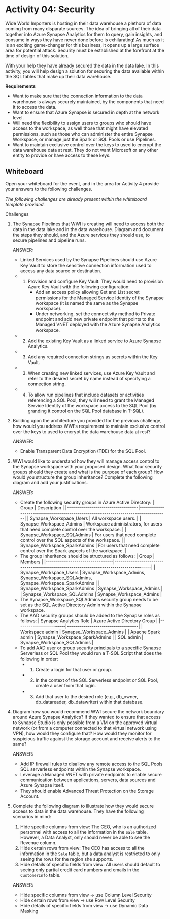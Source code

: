 # Activity 04: Security

Wide World Importers is hosting in their data warehouse a plethora of data coming from many disparate sources. The idea of bringing all of their data together into Azure Synapse Analytics for them to query, gain insights, and consume in ways they have never done before is exhilarating! As much as it is an exciting game-changer for this business, it opens up a large surface area for potential attack. Security must be established at the forefront at the time of design of this solution.

With your help they have already secured the data in the data lake. In this activity, you will help design a solution for securing the data available within the SQL tables that make up their data warehouse. 

**Requirements**

* Want to make sure that the connection information to the data warehouse is always securely maintained, by the components that need it to access the data. 
* Want to ensure that Azure Synapse is secured in depth at the network level.
* Will need the flexibility to assign users to groups who should have access to the workspace, as well those that might have elevated permissions, such as those who can administer the entire Synapse Workspace, or manage just the Spark or SQL Pools or use Pipelines. 
* Want to maintain exclusive control over the keys to used to encrypt the data warehouse data at rest. They do not want Microsoft or any other entity to provide or have access to these keys.



## Whiteboard
Open your whiteboard for the event, and in the area for Activity 4 provide your answers to the following challenges.

*The following challenges are already present within the whiteboard template provided.*

Challenges
1. The Synapse Pipelines that WWI is creating will need to access both the data in the data lake and in the data warehouse. Diagram and document the steps they should, and the Azure services they should use, to secure pipelines and pipeline runs.

    ANSWER: 
    * Linked Services used by the Synapse Pipelines should use Azure Key Vault to store the sensitive connection information used to access any data source or destination.
    * 1. Provision and configure Key Vault: They would need to provision Azure Key Vault with the following configuration:
          * Add an access policy allowing Get and List secret permissions for the Managed Service Identity of the Synapse workspace (it is named the same as the Synapse workspace).
          * Under networking, set the connectivity method to Private endpoint and add new private endpoint that points to the Managed VNET deployed with the Azure Synapse Analytics workspace.
    * 2. Add the existing Key Vault as a linked service to Azure Synapse Analytics. 
    * 3. Add any required connection strings as secrets within the Key Vault.
    * 3. When creating new linked services, use Azure Key Vault and refer to the desired secret by name instead of specifying a connection string.
    * 4. To allow run pipelines that include datasets or activities referencing a SQL Pool, they will need to grant the Managed Service Identity of the workspace access to the SQL Pool (by granding it control on the SQL Pool database in T-SQL). 

2. Building upon the architecture you provided for the previous challenge, how would you address WWI's requirement to maintain exclusive control over the keys to used to encrypt the data warehouse data at rest?

    ANSWER: 
    * Enable Transparent Data Encryption (TDE) for the SQL Pool. 


3. WWI would like to understand how they will manage access control to the Synapse workspace with your proposed design. What four security groups should they create and what is the purpose of each group? How would you structure the group inheritance? Complete the following diagram and add your justifications.

    ANSWER: 
    * Create the following security groups in Azure Active Directory:
        | Group                             | Description                                                                        |
        |-----------------------------------|------------------------------------------------------------------------------------|
        | Synapse_Workspace_Users         | All workspace users.                                                               |
        | Synapse_Workspace_Admins        | Workspace administrators, for users that need complete control over the workspace. |
        | Synapse_Workspace_SQLAdmins     | For users that need complete control over the SQL aspects of the workspace.        |
        | Synapse_Workspace_SparkAdmins   | For users that need complete control over the Spark aspects of the workspace.      |
    * The group inheritence should be structured as follows:
        | Group                           | Members                                                                                |
        |---------------------------------|----------------------------------------------------------------------------------------|
        | Synapse_Workspace_Users       | Synapse_Workspace_Admins, Synapse_Workspace_SQLAdmins, Synapse_Workspace_SparkAdmins |
        | Synapse_Workspace_SparkAdmins | Synapse_Workspace_Admins                                                               |
        | Synapse_Workspace_SQLAdmins   | Synapse_Workspace_Admins                                                               |
    * The Synapse_Workspace_SQLAdmins security group needs to be set as the SQL Active Directory Admin within the Synapse workspace.
    * The AAD security groups should be added to the Synapse roles as follows:
        | Synapse Analytics Role | Azure Active Directory Group      |
        |------------------------|-----------------------------------|
        | Workspace admin        | Synapse_Workspace_Admins      |
        | Apache Spark admin     | Synapse_Workspace_SparkAdmins |
        | SQL admin              | Synapse_Workspace_SQLAdmins   |
    *  To add AAD user or group security principals to a specific Synapse Serverless or SQL Pool they would run a T-SQL Script that does the following in order:
       *  1. Create a login for that user or group.
       *  2. In the context of the SQL Serverless endpoint or SQL Pool, create a user from that login.
       *  3. Add that user to the desired role (e.g., db_owner, db_datareader, db_datawriter) within that database.

4. Diagram how you would recommend WWI secure the network boundary around Azure Synapse Analytics? If they wanted to ensure that access to Synapse Studio is only possible from a VM on the approved virtual network (or from a computer connected to that virtual network using VPN), how would they configure that? How would they monitor for suspicious traffic against the storage account and receive alerts to the same?

    ANSWER: 
    * Add IP firewall rules to disallow any remote access to the SQL Pools SQL serverless endpoints within the Synapse workspace. 
    * Leverage a Managed VNET with private endpoints to enable secure communication between applications, servers, data sources and Azure Synapse itself.
    * They should enable Advanced Threat Protection on the Storage Account.

5. Complete the following diagram to illustrate how they would secure access to data in the data warehouse. They have the following scenarios in mind:
   1. Hide specific columns from view: The CEO, who is an authorized personnel with access to all the information in the `Sale` table. However, a Data Analyst, only should never be able to see the Revenue column. 
   2. Hide certain rows from view: The CEO has access to all the information in the `Sale` table, but a data analyst is restricted to only seeing the rows for the region she supports.
   3. Hide details of specific fields from view: All users should default to seeing only partial credit card numbers and emails in the `CustomerInfo` table.

    ANSWER: 
    * Hide specific columns from view -> use Column Level Security
    * Hide certain rows from view -> use Row Level Security
    * Hide details of specific fields from view -> use Dynamic Data Masking